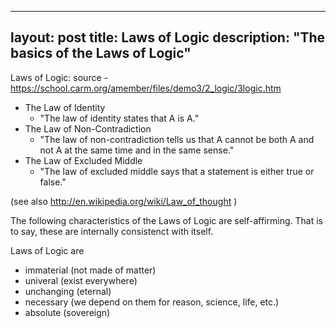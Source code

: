 ---
layout: post
title: Laws of Logic
description: "The basics of the Laws of Logic"
----

Laws of Logic: source - https://school.carm.org/amember/files/demo3/2_logic/3logic.htm

  - The Law of Identity
      - "The law of identity states that A is A."
  - The Law of Non-Contradiction
      - "The law of non-contradiction tells us that A cannot be both A and not A at the same time and in the same sense."
  - The Law of Excluded Middle
      - "The law of excluded middle says that a statement is either true or false."

(see also http://en.wikipedia.org/wiki/Law_of_thought )

The following characteristics of the Laws of Logic are self-affirming. That is to say, these are internally consistenct with itself.

Laws of Logic are

  - immaterial (not made of matter)
  - univeral (exist everywhere)
  - unchanging (eternal)
  - necessary (we depend on them for reason, science, life, etc.)
  - absolute (sovereign)
